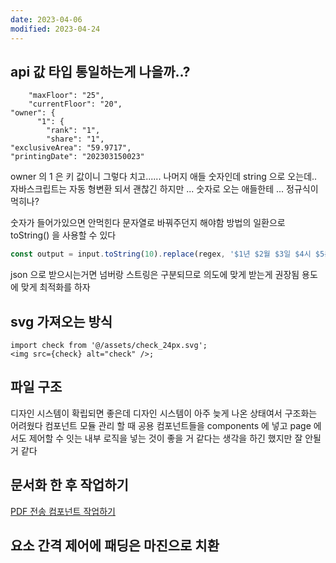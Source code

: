 ```yaml
---
date: 2023-04-06
modified: 2023-04-24
---
```


## api 값 타입 통일하는게 나을까..?

```
    "maxFloor": "25",
    "currentFloor": "20",
"owner": {
      "1": {
        "rank": "1",
        "share": "1",
"exclusiveArea": "59.9717",
"printingDate": "202303150023"
```

owner 의 1 은 키 값이니 그렇다 치고......
나머지 애들 숫자인데 string 으로 오는데.. 자바스크립트는 자동 형변환 되서 괜찮긴 하지만 ...
숫자로 오는 애들한테 ... 정규식이 먹히나?

숫자가 들어가있으면 안먹힌다 문자열로 바꿔주던지 해야함
방법의 일환으로 toString() 을 사용할 수 있다

```ts
const output = input.toString(10).replace(regex, '$1년 $2월 $3일 $4시 $5분');
```

json 으로 받으시는거면 넘버랑 스트링은 구분되므로 의도에 맞게 받는게 권장됨
용도에 맞게 최적화를 하자

## svg 가져오는 방식

```tsx
import check from '@/assets/check_24px.svg';
<img src={check} alt="check" />;
```

## 파일 구조

디자인 시스템이 확립되면 좋은데 디자인 시스템이 아주 늦게 나온 상태여서 구조화는 어려웠다
컴포넌트 모듈 관리 할 때
공용 컴포넌트들을 components 에 넣고 page 에서도 제어할 수 잇는 내부 로직을 넣는 것이 좋을 거 같다는 생각을 하긴 했지만
잘 안될 거 같다

## 문서화 한 후 작업하기

[PDF 전송 컴포넌트 작업하기](PDF%20전송%20컴포넌트%20작업하기.md)

## 요소 간격 제어에 패딩은 마진으로 치환
